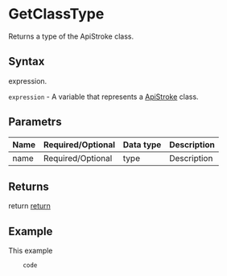 # GetClassType

Returns a type of the ApiStroke class.

## Syntax

expression.

`expression` - A variable that represents a [ApiStroke](../ApiStroke.md) class.

## Parametrs

| **Name** | **Required/Optional** | **Data type** | **Description** |
| ------------- | ------------- | ------------- | ------------- |
| name | Required/Optional | type | Description |

## Returns

return
[return](todo_link)

## Example

This example

```javascript
	code
```